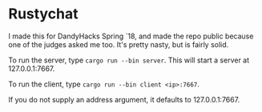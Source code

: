 # Rustychat

I made this for DandyHacks Spring `18, and made the repo public because one of the judges asked me too.
It's pretty nasty, but is fairly solid.

To run the server, type
`cargo run --bin server`.
This will start a server at 127.0.0.1:7667.

To run the client, type
`cargo run --bin client <ip>:7667`.

If you do not supply an address argument, it defaults to 127.0.0.1:7667.
